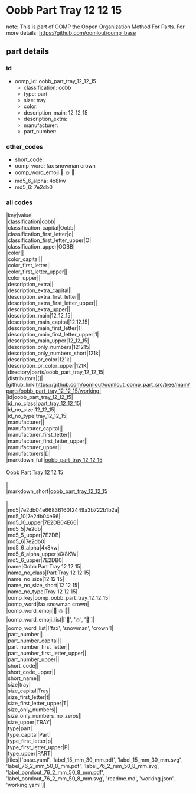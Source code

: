 # Oobb Part Tray 12 12 15  

note: This is part of OOMP the Oopen Organization Method For Parts. For more details: https://github.com/oomlout/oomp_base

##  part details





### id
* oomp_id: oobb_part_tray_12_12_15
  * classification: oobb
  * type: part
  * size: tray
  * color: 
  * description_main: 12_12_15
  * description_extra: 
  * manufacturer: 
  * part_number: 

### other_codes
* short_code: 
* oomp_word: fax snowman crown
* oomp_word_emoji :fax: :snowman: :crown:
* md5_6_alpha: 4x8kw
* md5_6: 7e2db0

### all codes 
|key|value|  
|classification|oobb|  
|classification_capital|Oobb|  
|classification_first_letter|o|  
|classification_first_letter_upper|O|  
|classification_upper|OOBB|  
|color||  
|color_capital||  
|color_first_letter||  
|color_first_letter_upper||  
|color_upper||  
|description_extra||  
|description_extra_capital||  
|description_extra_first_letter||  
|description_extra_first_letter_upper||  
|description_extra_upper||  
|description_main|12_12_15|  
|description_main_capital|12.12.15|  
|description_main_first_letter|1|  
|description_main_first_letter_upper|1|  
|description_main_upper|12_12_15|  
|description_only_numbers|121215|  
|description_only_numbers_short|121k|  
|description_or_color|121k|  
|description_or_color_upper|121K|  
|directory|parts/oobb_part_tray_12_12_15|  
|distributors|[]|  
|github_link|https://github.com/oomlout/oomlout_oomp_part_src/tree/main/parts/oobb_part_tray_12_12_15/working|  
|id|oobb_part_tray_12_12_15|  
|id_no_class|part_tray_12_12_15|  
|id_no_size|12_12_15|  
|id_no_type|tray_12_12_15|  
|manufacturer||  
|manufacturer_capital||  
|manufacturer_first_letter||  
|manufacturer_first_letter_upper||  
|manufacturer_upper||  
|manufacturers|[]|  
|markdown_full|[oobb_part_tray_12_12_15](https://github.com/oomlout/oomlout_oomp_part_src/tree/main/parts/oobb_part_tray_12_12_15/working)<br>[](https://github.com/oomlout/oomlout_oomp_part_src/tree/main/parts/oobb_part_tray_12_12_15/working)<br>[Oobb Part Tray 12 12 15](https://github.com/oomlout/oomlout_oomp_part_src/tree/main/parts/oobb_part_tray_12_12_15/working)<br><br>|  
|markdown_short|[oobb_part_tray_12_12_15](https://github.com/oomlout/oomlout_oomp_part_src/tree/main/parts/oobb_part_tray_12_12_15/working)<br><br>|  
|md5|7e2db04e66836160f2449a3b722b1b2a|  
|md5_10|7e2db04e66|  
|md5_10_upper|7E2DB04E66|  
|md5_5|7e2db|  
|md5_5_upper|7E2DB|  
|md5_6|7e2db0|  
|md5_6_alpha|4x8kw|  
|md5_6_alpha_upper|4X8KW|  
|md5_6_upper|7E2DB0|  
|name|Oobb Part Tray 12 12 15|  
|name_no_class|Part Tray 12 12 15|  
|name_no_size|12 12 15|  
|name_no_size_short|12 12 15|  
|name_no_type|Tray 12 12 15|  
|oomp_key|oomp_oobb_part_tray_12_12_15|  
|oomp_word|fax snowman crown|  
|oomp_word_emoji|:fax: :snowman: :crown:|  
|oomp_word_emoji_list|[':fax:', ':snowman:', ':crown:']|  
|oomp_word_list|['fax', 'snowman', 'crown']|  
|part_number||  
|part_number_capital||  
|part_number_first_letter||  
|part_number_first_letter_upper||  
|part_number_upper||  
|short_code||  
|short_code_upper||  
|short_name||  
|size|tray|  
|size_capital|Tray|  
|size_first_letter|t|  
|size_first_letter_upper|T|  
|size_only_numbers||  
|size_only_numbers_no_zeros||  
|size_upper|TRAY|  
|type|part|  
|type_capital|Part|  
|type_first_letter|p|  
|type_first_letter_upper|P|  
|type_upper|PART|  
|files|['base.yaml', 'label_15_mm_30_mm.pdf', 'label_15_mm_30_mm.svg', 'label_76_2_mm_50_8_mm.pdf', 'label_76_2_mm_50_8_mm.svg', 'label_oomlout_76_2_mm_50_8_mm.pdf', 'label_oomlout_76_2_mm_50_8_mm.svg', 'readme.md', 'working.json', 'working.yaml']|  
